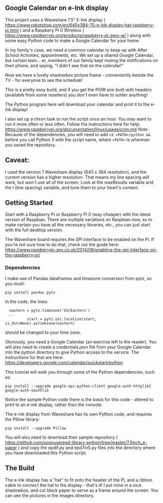 ## Google Calendar on e-Ink display
This project uses a Waveshare 7.5" E-Ink display ( https://www.robotshop.com/en/640x384-75-e-ink-display-hat-raspberry-pi.html ) and a Raspbery Pi 0 Wireless ( https://www.raspberrypi.org/products/raspberry-pi-zero-w/ ) along with some easy Python code to make a Google Calendar for your home.

In my family's case, we need a common calendar to keep up with After School Activities, appointments, etc. We set up a shared Google Calendar, but certain teen... er, *members* of our family kept muting the notifications on their phone, and saying, "I didn't see that on the calendar!"

Now we have a lovely shadowbox picture frame - conveniently beside the TV - for everyone to see the schedule!

This is a pretty easy build, and if you get the Pi0W pre-built with headers (available from some resellers) you don't even have to solder anything!

The Python program here will download your calendar and print it to the e-Ink display!

I also set up a chron task to run the script once an hour. You may want to run it more often or less often. Follow the instructions here for help: 
https://www.raspberrypi.org/documentation/linux/usage/cron.md
*Note*: Because of the dependencies, you will need to add `cd <PATH>/python &&` before you call Python 3 with the script name, where `<PATH>` is wherever you saved the repository.

## Caveat:
I used the version 1 Waveshare display (640 x 384 resolution), and the current version has a higher resolution. That means my line spacing will work, but won't use all of the screen. Look at the maxResults variable and the l (line spacing) variable, and tune them to your heart's content.

## Getting Started 
Start with a Raspberry Pi or Raspberry Pi 0 (way cheaper) with the latest version of Raspbian. There are multiple variations on Raspbian now, so to make certain you have all the necessary libraries, etc., you can just start with the full desktop version.

The Waveshare board requires the SPI interface to be enabled on the Pi. If you're not sure how to do that, check out the guide here: https://www.raspberrypi-spy.co.uk/2014/08/enabling-the-spi-interface-on-the-raspberry-pi/

### Dependencies
I make use of Pandas dataframes and timezone conversion from pytz, so you must:
```
pip install pandas pytz
```
In the code, the lines:
```
  eastern = pytz.timezone('US/Eastern')
 ...
          start = pytz.utc.localize(start, is_dst=None).astimezone(eastern)
```
should be changed to your time zone.

Obviously, you need a Google Calendar (an exercise left to the reader). You will also need to create a credentials.json file from your Google Calendar into the python directory to give Python access to the service. The instructions for that are here:
https://developers.google.com/calendar/quickstart/python

This tutorial will walk you through some of the Python dependencies, such as:
```
pip install --upgrade google-api-python-client google-auth-httplib2 google-auth-oauthlib
```

Notice the sample Python code there is the basis for this code - altered to print to an e-ink display, rather than the console.

The e-ink display from Waveshare has its own Python code, and requires the Pillow library:
```
pip install --upgrade Pillow
```
You will also need to download their sample repository ( https://github.com/soonuse/epd-library-python/tree/master/7.5inch_e-paper ) and copy the epdif.py and epd7in5.py files into the directory where you have downloaded this Python script.

## The Build
The e-Ink display has a "hat" to fit onto the header of the Pi, and a ribbon cable to connect the hat to the display - that's it! I put mine in a nice shadowbox, and cut black paper to serve as a frame around the screen. You can see the pictures in the images directory.

